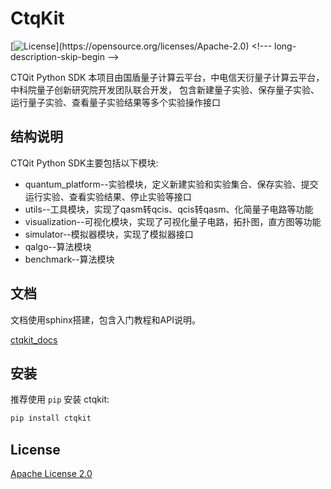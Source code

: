 # CtqKit
[![License](https://img.shields.io/github/license/Qiskit/qiskit.svg?)](https://opensource.org/licenses/Apache-2.0) <!--- long-description-skip-begin -->


CTQit Python SDK
本项目由国盾量子计算云平台，中电信天衍量子计算云平台，中科院量子创新研究院开发团队联合开发，
包含新建量子实验、保存量子实验、运行量子实验、查看量子实验结果等多个实验操作接口

## 结构说明
CTQit Python SDK主要包括以下模块:
+ quantum_platform--实验模块，定义新建实验和实验集合、保存实验、提交运行实验、查看实验结果、停止实验等接口
+ utils--工具模块，实现了qasm转qcis、qcis转qasm、化简量子电路等功能
+ visualization--可视化模块，实现了可视化量子电路，拓扑图，直方图等功能
+ simulator--模拟器模块，实现了模拟器接口
+ qalgo--算法模块
+ benchmark--算法模块

## 文档
文档使用sphinx搭建，包含入门教程和API说明。

[ctqkit_docs](https://ctqkit.readthedocs.io/en/latest/index.html)

## 安装
推荐使用 `pip` 安装 ctqkit:
```bash
pip install ctqkit
```


## License
[Apache License 2.0](LICENSE)